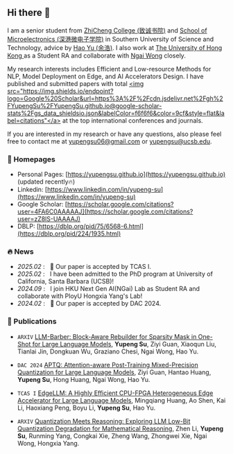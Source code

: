 ## Hi there 👋

I am a senior student from <a href='https://osa.sustech.edu.cn/index.php?g=School&m=College&a=syjj&term=67&pterm=66'> ZhiCheng College (致诚书院)</a> and <a href='https://haoyulab.sme.sustech.edu.cn/'> School of Microelectronics (深港微电子学院)</a> in Southern University of Science and Technology, advice by <a href='https://scholar.google.com/citations?user=X06MaeYAAAAJ&hl=en'> Hao Yu (余浩)</a>. I also work at <a href='https://hku-ngai.github.io/'> The University of Hong Kong </a> as a Student RA and collaborate with <a href='https://scholar.google.com/citations?user=PM_uMYIAAAAJ&hl=en'> Ngai Wong</a> closely.

My research interests includes Efficient and Low-resource Methods for NLP, Model Deployment on Edge, and AI Accelerators Design. I have published and submitted papers with total <a href='https://scholar.google.com/citations?user=zZ8lS-UAAAAJ'><img src="https://img.shields.io/endpoint?logo=Google%20Scholar&url=https%3A%2F%2Fcdn.jsdelivr.net%2Fgh%2FYupengSu%2FYupengSu.github.io@google-scholar-stats%2Fgs_data_shieldsio.json&labelColor=f6f6f6&color=9cf&style=flat&label=citations"</a> at the top international conferences and journals.

If you are interested in my research or have any questions, also please feel free to contact me at <a href='mailto:yupengsu06@gmail.com'> yupengsu06@gmail.com</a> or <a href='mailto:yupengsu@ucsb.edu.'> yupengsu@ucsb.edu</a>.

### 📎 Homepages

- Personal Pages: [https://yupengsu.github.io](https://yupengsu.github.io) (updated recently🔥)
- Linkedin: [https://www.linkedin.com/in/yupeng-su](https://www.linkedin.com/in/yupeng-su)
- Google Scholar: [https://scholar.google.com/citations?user=4FA6C0AAAAAJ](https://scholar.google.com/citations?user=zZ8lS-UAAAAJ)
- DBLP: [https://dblp.org/pid/75/6568-6.html](https://dblp.org/pid/224/1935.html)

### 🔥 News

- *2025.02* : &nbsp; 🎉 Our paper is accepted by TCAS I.
- *2025.02* : &nbsp; I have been admitted to the PhD program at University of California, Santa Barbara (UCSB)!
- *2024.09* : &nbsp; I join HKU Next Gen AI(NGai) Lab as Student RA and collaborate with PloyU Hongxia Yang's Lab!
- *2024.02* : &nbsp; 🎉 Our paper is accepted by DAC 2024.

### 📝 Publications 

- `ARXIV` [LLM-Barber: Block-Aware Rebuilder for Sparsity Mask in One-Shot for Large Language Models](https://arxiv.org/pdf/2408.10631), **Yupeng Su**, Ziyi Guan, Xiaoqun Liu, Tianlai Jin, Dongkuan Wu, Graziano Chesi, Ngai Wong, Hao Yu.

- `DAC 2024` [APTQ: Attention-aware Post-Training Mixed-Precision Quantization for Large Language Models](https://arxiv.org/pdf/2402.14866), Ziyi Guan, Hantao Huang, **Yupeng Su**, Hong Huang, Ngai Wong, Hao Yu.

- `TCAS I` [EdgeLLM: A Highly Efficient CPU-FPGA Heterogeneous Edge Accelerator for Large Language Models](https://arxiv.org/abs/2407.21325), Mingqiang Huang, Ao Shen, Kai Li, Haoxiang Peng, Boyu Li, **Yupeng Su**, Hao Yu.

- `ARXIV` [Quantization Meets Reasoning: Exploring LLM Low-Bit Quantization Degradation for Mathematical Reasoning](https://arxiv.org/abs/2501.03035), Zhen Li, **Yupeng Su**, Runming Yang, Congkai Xie, Zheng Wang, Zhongwei Xie, Ngai Wong, Hongxia Yang.
